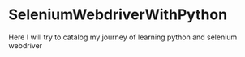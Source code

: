 # SeleniumWebdriverWithPython
Here I will try to catalog my journey of learning python and selenium webdriver
